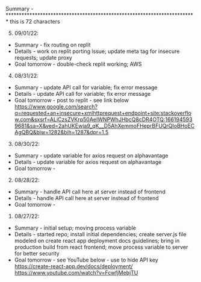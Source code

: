 Summary - ************************************************************************ this is 72 characters

5. 09/01/22:
 - Summary - fix routing on replit
 - Details - work on replit porting issue; update meta tag for insecure requests; update proxy
 - Goal tomorrow - double-check replit working; AWS

4. 08/31/22:
 - Summary - update API call for variable; fix error message
 - Details - update API call for variable; fix error message
 - Goal tomorrow - post to replit - see link below
 https://www.google.com/search?q=requested+an+insecure+xmlhttprequest+endpoint+site:stackoverflow.com&sxsrf=ALiCzsZVKrp50AeIWNPWhJHbcQ8cDR4OTQ:1661945939681&sa=X&ved=2ahUKEwja9_qK__D5AhXemmoFHeprBFUQrQIoBHoECAgQBQ&biw=1282&bih=1287&dpr=1.5

3. 08/30/22:
 - Summary - update variable for axios request on alphavantage
 - Details - update variable for axios request on alphavantage
 - Goal tomorrow -

2. 08/28/22:
 - Summary - handle API call here at server instead of frontend
 - Details - handle API call here at server instead of frontend
 - Goal tomorrow -

1. 08/27/22:
 - Summary - initial setup; moving process variable
 - Details - started repo; install initial dependencies; create server.js file modeled on create react app deployment docs guidelines; bring in production build from react frontend; move process variable to server for better security
 - Goal tomorrow - see YouTube below - use to hide API key
 https://create-react-app.dev/docs/deployment/
https://www.youtube.com/watch?v=FcwfjMebjTU
